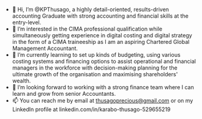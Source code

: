 - 👋 Hi, I’m @KPThusago, a highly detail-oriented, results-driven accounting Graduate with strong accounting and financial skills at the entry-level.
- 👀 I’m interested in the CIMA professional qualification while simultaneously getting experience in digital costing and digital strategy in the form of a CIMA traineeship as I am an aspiring Chartered Global Management Accountant.
- 🌱 I’m currently learning to set up kinds of budgeting, using various costing systems and financing options to assist operational and financial managers in the workforce with decision-making planning for the ultimate growth of the organisation and maximising shareholders' wealth.
- 💞️ I’m looking forward to working with a strong finance team where I can learn and grow from senior Accountants.
- 📫 You can reach me by email at thusagoprecious@gmail.com or on my LinkedIn profile at linkedin.com/in/karabo-thusago-529655219 


<!---
KPThusago/KPThusago is a ✨ special ✨ repository because its `README.md` (this file) appears on your GitHub profile.
You can click the Preview link to take a look at your changes.
--->
